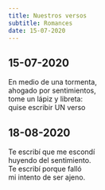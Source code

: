 ```yaml
---
title: Nuestros versos
subtitle: Romances
date: 15-07-2020
---
```

## 15-07-2020

En medio de una tormenta,  
ahogado por sentimientos,  
tome un lápiz y libreta:  
quise escribir UN verso

## 18-08-2020

Te escribí que me escondí  
huyendo del sentimiento.  
Te escribí porque falló  
mi intento de ser ajeno.
